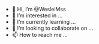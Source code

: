 - 👋 Hi, I’m @WesleiMss
- 👀 I’m interested in ...
- 🌱 I’m currently learning ...
- 💞️ I’m looking to collaborate on ...
- 📫 How to reach me ...

<!---
WesleiMss/WesleiMss is a ✨ special ✨ repository because its `README.md` (this file) appears on your GitHub profile.
You can click the Preview link to take a look at your changes.
--->
